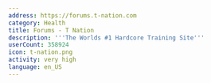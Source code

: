 ```yaml
---
address: https://forums.t-nation.com
category: Health
title: Forums - T Nation
description: '''The Worlds #1 Hardcore Training Site'''
userCount: 358924
icon: t-nation.png
activity: very high
language: en_US
---
```

